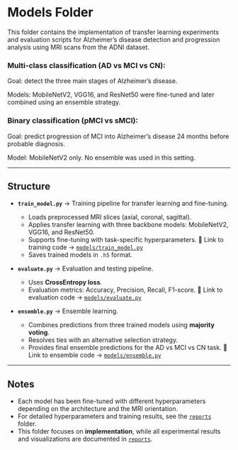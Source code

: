 # Models Folder

This folder contains the implementation of transfer learning experiments and evaluation scripts for Alzheimer’s disease detection and progression analysis using MRI scans from the ADNI dataset.  

### Multi-class classification (AD vs MCI vs CN):

Goal: detect the three main stages of Alzheimer’s disease.

Models: MobileNetV2, VGG16, and ResNet50 were fine-tuned and later combined using an ensemble strategy.

### Binary classification (pMCI vs sMCI):

Goal: predict progression of MCI into Alzheimer’s disease 24 months before probable diagnosis.

Model: MobileNetV2 only. No ensemble was used in this setting.

----

## Structure

- **`train_model.py`** → Training pipeline for transfer learning and fine-tuning.  
  - Loads preprocessed MRI slices (axial, coronal, sagittal).  
  - Applies transfer learning with three backbone models: MobileNetV2, VGG16, and ResNet50.  
  - Supports fine-tuning with task-specific hyperparameters.
  📌 Link to training code → [`models/train_model.py`](models/train_model.py)
  - Saves trained models in `.h5` format.  

- **`evaluate.py`** → Evaluation and testing pipeline.  
  - Uses **CrossEntropy loss**.  
  - Evaluation metrics: Accuracy, Precision, Recall, F1-score.
  📌 Link to evaluation code → [`models/evaluate.py`](models/evaluate.py)

- **`ensemble.py`** → Ensemble learning.  
  - Combines predictions from three trained models using **majority voting**.  
  - Resolves ties with an alternative selection strategy.  
  - Provides final ensemble predictions for the AD vs MCI vs CN task.
  📌 Link to ensemble code → [`models/ensemble.py`](models/ensemble.py) 

----

## Notes
- Each model has been fine-tuned with different hyperparameters depending on the architecture and the MRI orientation.  
- For detailed hyperparameters and training results, see the [`reports`](reports/README.md) folder.  
- This folder focuses on **implementation**, while all experimental results and visualizations are documented in [`reports`](reports/README.md).  

